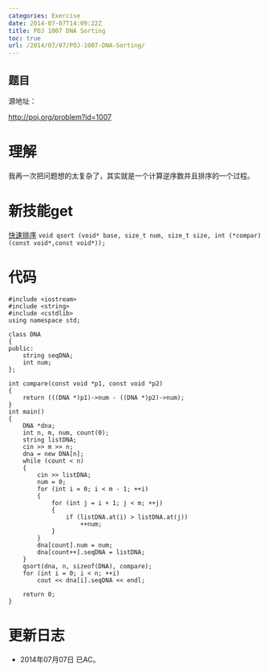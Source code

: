```yaml
---
categories: Exercise
date: 2014-07-07T14:09:22Z
title: POJ 1007 DNA Sorting
toc: true
url: /2014/07/07/POJ-1007-DNA-Sorting/
---
```


## 题目
源地址：

http://poj.org/problem?id=1007

# 理解
我再一次把问题想的太复杂了，其实就是一个计算逆序数并且排序的一个过程。

<!--more-->

# 新技能get
[快速排序](http://www.cplusplus.com/reference/cstdlib/qsort/?kw=qsort)
`void qsort (void* base, size_t num, size_t size, int (*compar)(const void*,const void*));`

# 代码

```
#include <iostream>
#include <string>
#include <cstdlib>
using namespace std;

class DNA
{
public:
    string seqDNA;
    int num;
};

int compare(const void *p1, const void *p2)
{
    return (((DNA *)p1)->num - ((DNA *)p2)->num);
}
int main()
{
    DNA *dna;
    int n, m, num, count(0);
    string listDNA;
    cin >> m >> n;
    dna = new DNA[n];
    while (count < n)
    {
        cin >> listDNA;
        num = 0;
        for (int i = 0; i < m - 1; ++i)
        {
            for (int j = i + 1; j < m; ++j)
            {
                if (listDNA.at(i) > listDNA.at(j))
                    ++num;
            }
        }
        dna[count].num = num;
        dna[count++].seqDNA = listDNA;
    }
    qsort(dna, n, sizeof(DNA), compare);
    for (int i = 0; i < n; ++i)
        cout << dna[i].seqDNA << endl;

    return 0;
}

```

# 更新日志
- 2014年07月07日 已AC。